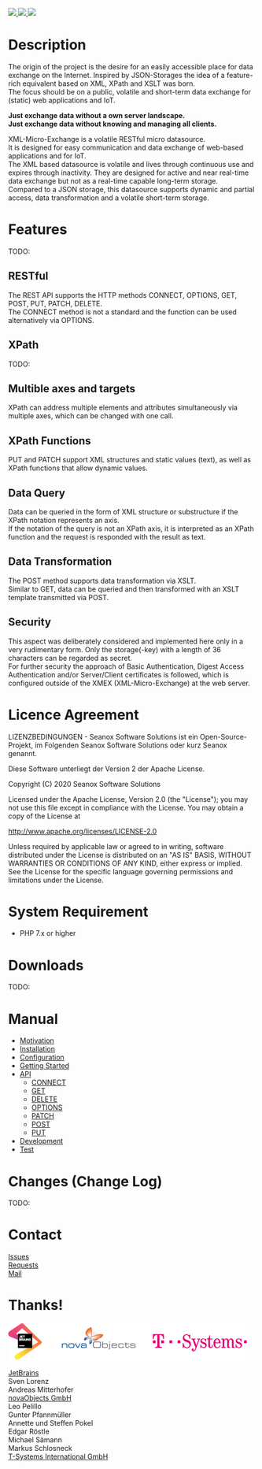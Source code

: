 <p>
  <a href="https://github.com/seanox/xml-online-storage/pulls">
    <img src="https://img.shields.io/badge/development-active-green?style=for-the-badge">
  </a>
  <a href="https://github.com/seanox/xml-online-storage/issues">
    <img src="https://img.shields.io/badge/maintenance-active-green?style=for-the-badge">
  </a>
  <a href="http://seanox.de/contact">
    <img src="https://img.shields.io/badge/support-active-green?style=for-the-badge">
  </a>
</p>


# Description
The origin of the project is the desire for an easily accessible place for data
exchange on the Internet. Inspired by JSON-Storages the idea of a feature-rich
equivalent based on XML, XPath and XSLT was born.  
The focus should be on a public, volatile and short-term data exchange for
(static) web applications and IoT.

__Just exchange data without a own server landscape.__  
__Just exchange data without knowing and managing all clients.__

XML-Micro-Exchange is a volatile RESTful micro datasource.  
It is designed for easy communication and data exchange of web-based
applications and for IoT.  
The XML based datasource is volatile and lives through continuous use and
expires through inactivity. They are designed for active and near real-time data
exchange but not as a real-time capable long-term storage.  
Compared to a JSON storage, this datasource supports dynamic and partial access,
data transformation and a volatile short-term storage. 


# Features
TODO:

## RESTful
The REST API supports the HTTP methods CONNECT, OPTIONS, GET, POST, PUT, PATCH,
DELETE.  
The CONNECT method is not a standard and the function can be used
alternatively via OPTIONS.  

## XPath
TODO:

## Multible axes and targets
XPath can address multiple elements and attributes simultaneously via multiple
axes, which can be changed with one call.

## XPath Functions
PUT and PATCH support XML structures and static values (text), as well as XPath
functions that allow dynamic values. 

## Data Query
Data can be queried in the form of XML structure or substructure if the XPath
notation represents an axis.  
If the notation of the query is not an XPath axis, it is interpreted as an XPath
function and the request is responded with the result as text. 

## Data Transformation
The POST method supports data transformation via XSLT.  
Similar to GET, data can be queried and then transformed with an XSLT template
transmitted via POST.

## Security
This aspect was deliberately considered and implemented here only in a very
rudimentary form. Only the storage(-key) with a length of 36 characters can be
regarded as secret.  
For further security the approach of Basic Authentication, Digest Access
Authentication and/or Server/Client certificates is followed, which is
configured outside of the XMEX (XML-Micro-Exchange) at the web server.


# Licence Agreement
LIZENZBEDINGUNGEN - Seanox Software Solutions ist ein Open-Source-Projekt, im
Folgenden Seanox Software Solutions oder kurz Seanox genannt.
 
Diese Software unterliegt der Version 2 der Apache License.

Copyright (C) 2020 Seanox Software Solutions

Licensed under the Apache License, Version 2.0 (the "License"); you may not use
this file except in compliance with the License. You may obtain a copy of the
License at

http://www.apache.org/licenses/LICENSE-2.0

Unless required by applicable law or agreed to in writing, software distributed
under the License is distributed on an "AS IS" BASIS, WITHOUT WARRANTIES OR
CONDITIONS OF ANY KIND, either express or implied. See the License for the
specific language governing permissions and limitations under the License.


# System Requirement
- PHP 7.x or higher


# Downloads
TODO:


# Manual
* [Motivation](manual/README.md#motivation)
* [Installation](manual/README.md#installation)
* [Configuration](manual/README.md#configuration)
* [Getting Started](#getting-started)
* [API](manual/README.md#api)
  * [CONNECT](manual/README.md#connect)
  * [GET](manual/README.md#get)
  * [DELETE](manual/README.md#delete)
  * [OPTIONS](manual/README.md#options)
  * [PATCH](manual/README.md#patch)
  * [POST](manual/README.md#post)
  * [PUT](manual/README.md#put)
* [Development](manual/README.md#development)
* [Test](manual/README.md#test)


# Changes (Change Log)
TODO:


# Contact
[Issues](https://github.com/seanox/xml-online-storage/issues)  
[Requests](https://github.com/seanox/xml-online-storage/pulls)  
[Mail](http://seanox.de/contact)  


# Thanks!
<img src="https://raw.githubusercontent.com/seanox/seanox/master/sources/resources/images/thanks.png">

[JetBrains](https://www.jetbrains.com/?from=seanox)  
Sven Lorenz  
Andreas Mitterhofer  
[novaObjects GmbH](https://www.novaobjects.de)  
Leo Pelillo  
Gunter Pfannm&uuml;ller  
Annette und Steffen Pokel  
Edgar R&ouml;stle  
Michael S&auml;mann  
Markus Schlosneck  
[T-Systems International GmbH](https://www.t-systems.com)
